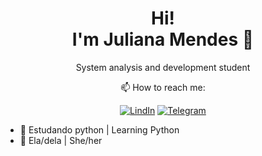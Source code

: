 <h1 align='center'>
Hi!</br>I'm Juliana Mendes 🦋
</h1>

<p align='center'>
System analysis and development student
</p>

<div align='center'>
📫 How to reach me:

[![LindIn](https://img.shields.io/badge/LinkedIn-0077B5?style=for-the-badge&logo=linkedin&logoColor=white)](https://www.linkedin.com/in/julianammendes/)
[![Telegram](https://img.shields.io/badge/Telegram-2CA5E0?style=for-the-badge&logo=telegram&logoColor=white)](https://t.me/@riajuzao)
</div>

- 🌱 Estudando python | Learning Python
- 🙂 Ela/dela | She/her
